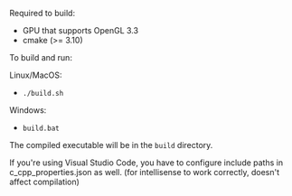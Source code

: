 Required to build:

- GPU that supports OpenGL 3.3
- cmake (>= 3.10)

To build and run:

Linux/MacOS:

- `./build.sh`

Windows:

- `build.bat`

The compiled executable will be in the `build` directory.

If you're using Visual Studio Code, you have to configure include paths in c_cpp_properties.json as well. (for intellisense to work correctly, doesn't affect compilation)

